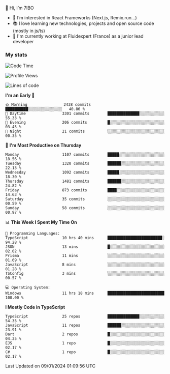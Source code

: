 👋 Hi, I’m 7IBO

- 👀 I’m interested in React Frameworks (Next.js, Remix.run...)
- 📚 I love learning new technologies, projects and open source code (mostly in js/ts)
- 💼 I'm currently working at Fluidexpert (France) as a junior lead developer

### My stats
<!--START_SECTION:waka-->
![Code Time](http://img.shields.io/badge/Code%20Time-403%20hrs%2044%20mins-blue)

![Profile Views](http://img.shields.io/badge/Profile%20Views-0-blue)

![Lines of code](https://img.shields.io/badge/From%20Hello%20World%20I%27ve%20Written-7.1%20million%20lines%20of%20code-blue)

**I'm an Early 🐤** 

```text
🌞 Morning                2438 commits        ██████████░░░░░░░░░░░░░░░   40.86 % 
🌆 Daytime                3301 commits        ██████████████░░░░░░░░░░░   55.33 % 
🌃 Evening                206 commits         █░░░░░░░░░░░░░░░░░░░░░░░░   03.45 % 
🌙 Night                  21 commits          ░░░░░░░░░░░░░░░░░░░░░░░░░   00.35 % 
```
📅 **I'm Most Productive on Thursday** 

```text
Monday                   1107 commits        █████░░░░░░░░░░░░░░░░░░░░   18.56 % 
Tuesday                  1320 commits        ██████░░░░░░░░░░░░░░░░░░░   22.13 % 
Wednesday                1092 commits        █████░░░░░░░░░░░░░░░░░░░░   18.30 % 
Thursday                 1481 commits        ██████░░░░░░░░░░░░░░░░░░░   24.82 % 
Friday                   873 commits         ████░░░░░░░░░░░░░░░░░░░░░   14.63 % 
Saturday                 35 commits          ░░░░░░░░░░░░░░░░░░░░░░░░░   00.59 % 
Sunday                   58 commits          ░░░░░░░░░░░░░░░░░░░░░░░░░   00.97 % 
```


📊 **This Week I Spent My Time On** 

```text
💬 Programming Languages: 
TypeScript               10 hrs 40 mins      ████████████████████████░   94.28 % 
JSON                     13 mins             █░░░░░░░░░░░░░░░░░░░░░░░░   02.02 % 
Prisma                   11 mins             ░░░░░░░░░░░░░░░░░░░░░░░░░   01.69 % 
JavaScript               8 mins              ░░░░░░░░░░░░░░░░░░░░░░░░░   01.28 % 
TSConfig                 3 mins              ░░░░░░░░░░░░░░░░░░░░░░░░░   00.57 % 

💻 Operating System: 
Windows                  11 hrs 18 mins      █████████████████████████   100.00 % 
```

**I Mostly Code in TypeScript** 

```text
TypeScript               25 repos            ██████████████░░░░░░░░░░░   54.35 % 
JavaScript               11 repos            ██████░░░░░░░░░░░░░░░░░░░   23.91 % 
Dart                     2 repos             █░░░░░░░░░░░░░░░░░░░░░░░░   04.35 % 
EJS                      1 repo              █░░░░░░░░░░░░░░░░░░░░░░░░   02.17 % 
C#                       1 repo              █░░░░░░░░░░░░░░░░░░░░░░░░   02.17 % 
```




 Last Updated on 09/01/2024 01:09:56 UTC
<!--END_SECTION:waka-->
